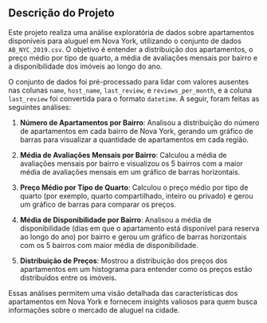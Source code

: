 ## Descrição do Projeto

Este projeto realiza uma análise exploratória de dados sobre apartamentos disponíveis para aluguel em Nova York, utilizando o conjunto de dados `AB_NYC_2019.csv`. O objetivo é entender a distribuição dos apartamentos, o preço médio por tipo de quarto, a média de avaliações mensais por bairro e a disponibilidade dos imóveis ao longo do ano.

O conjunto de dados foi pré-processado para lidar com valores ausentes nas colunas `name`, `host_name`, `last_review`, e `reviews_per_month`, e a coluna `last_review` foi convertida para o formato `datetime`. A seguir, foram feitas as seguintes análises:

1. **Número de Apartamentos por Bairro**: Analisou a distribuição do número de apartamentos em cada bairro de Nova York, gerando um gráfico de barras para visualizar a quantidade de apartamentos em cada região.

2. **Média de Avaliações Mensais por Bairro**: Calculou a média de avaliações mensais por bairro e visualizou os 5 bairros com a maior média de avaliações mensais em um gráfico de barras horizontais.

3. **Preço Médio por Tipo de Quarto**: Calculou o preço médio por tipo de quarto (por exemplo, quarto compartilhado, inteiro ou privado) e gerou um gráfico de barras para comparar os preços.

4. **Média de Disponibilidade por Bairro**: Analisou a média de disponibilidade (dias em que o apartamento está disponível para reserva ao longo do ano) por bairro e gerou um gráfico de barras horizontais com os 5 bairros com maior média de disponibilidade.

5. **Distribuição de Preços**: Mostrou a distribuição dos preços dos apartamentos em um histograma para entender como os preços estão distribuídos entre os imóveis.

Essas análises permitem uma visão detalhada das características dos apartamentos em Nova York e fornecem insights valiosos para quem busca informações sobre o mercado de aluguel na cidade.
